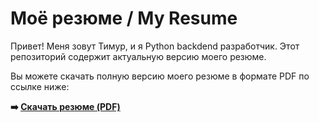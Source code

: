# Моё резюме / My Resume

Привет! Меня зовут Тимур, и я Python backdend разработчик. 
Этот репозиторий содержит актуальную версию моего резюме.

Вы можете скачать полную версию моего резюме в формате PDF по ссылке ниже:

**➡️ [Скачать резюме (PDF)](https://github.com/timur-python-dev/timur-python-dev/raw/main/Timur_python_developer.pdf)**
